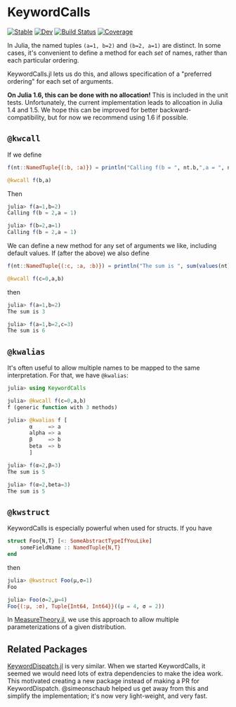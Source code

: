 # KeywordCalls

[![Stable](https://img.shields.io/badge/docs-stable-blue.svg)](https://cscherrer.github.io/KeywordCalls.jl/stable)
[![Dev](https://img.shields.io/badge/docs-dev-blue.svg)](https://cscherrer.github.io/KeywordCalls.jl/dev)
[![Build Status](https://github.com/cscherrer/KeywordCalls.jl/workflows/CI/badge.svg)](https://github.com/cscherrer/KeywordCalls.jl/actions)
[![Coverage](https://codecov.io/gh/cscherrer/KeywordCalls.jl/branch/master/graph/badge.svg)](https://codecov.io/gh/cscherrer/KeywordCalls.jl)


In Julia, the named tuples `(a=1, b=2)` and `(b=2, a=1)` are distinct. In some cases, it's convenient to define a method for each _set_ of names, rather than each particular ordering. 

KeywordCalls.jl lets us do this, and allows specification of a "preferred ordering" for each set of arguments.

**On Julia 1.6, this can be done with no allocation!** This is included in the unit tests. Unfortunately, the current implementation leads to allcoation in Julia 1.4 and 1.5. We hope this can be improved for better backward-compatibility, but for now we recommend using 1.6 if possible.

## `@kwcall`

If we define
```julia
f(nt::NamedTuple{(:b, :a)}) = println("Calling f(b = ", nt.b,",a = ", nt.a, ")")

@kwcall f(b,a)
```

Then

```julia
julia> f(a=1,b=2)
Calling f(b = 2,a = 1)

julia> f(b=2,a=1)
Calling f(b = 2,a = 1)
```

We can define a new method for any set of arguments we like, including default values. If (after the above) we also define

```julia
f(nt::NamedTuple{(:c, :a, :b)}) = println("The sum is ", sum(values(nt)))

@kwcall f(c=0,a,b)
```

then

```julia
julia> f(a=1,b=2)
The sum is 3

julia> f(a=1,b=2,c=3)
The sum is 6
```

## `@kwalias`

It's often useful to allow multiple names to be mapped to the same interpretation. For that, we have `@kwalias`:

```julia
julia> using KeywordCalls

julia> @kwcall f(c=0,a,b)
f (generic function with 3 methods)

julia> @kwalias f [
       α     => a
       alpha => a
       β     => b
       beta  => b
       ]

julia> f(α=2,β=3)
The sum is 5

julia> f(α=2,beta=3)
The sum is 5
```

## `@kwstruct`

KeywordCalls is especially powerful when used for structs. If you have
```julia
struct Foo{N,T} [<: SomeAbstractTypeIfYouLike]
    someFieldName :: NamedTuple{N,T}
end
```

then

```julia
julia> @kwstruct Foo(μ,σ=1)
Foo

julia> Foo(σ=2,μ=4)
Foo{(:μ, :σ), Tuple{Int64, Int64}}((μ = 4, σ = 2))
```

In [MeasureTheory.jl](https://github.com/cscherrer/MeasureTheory.jl), we use this approach to allow multiple parameterizations of a given distribution.

## Related Packages

[KeywordDispatch.jl](https://github.com/simonbyrne/KeywordDispatch.jl) is very similar. When we started KeywordCalls, it seemed we would need lots of extra dependencies to make the idea work. This motivated creating a new package instead of making a PR for KeywordDispatch. @simeonschaub helped us get away from this and simplify the implementation; it's now very light-weight, and very fast.
